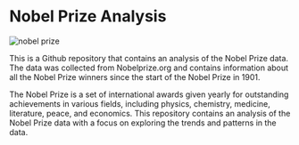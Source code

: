 # Nobel Prize Analysis

![nobel prize](https://user-images.githubusercontent.com/114120637/233767299-f1d50710-fb86-4272-b0d9-f098c58464d4.jpg)

This is a Github repository that contains an analysis of the Nobel Prize data. The data was collected from Nobelprize.org and contains information about all the Nobel Prize winners since the start of the Nobel Prize in 1901.

The Nobel Prize is a set of international awards given yearly for outstanding achievements in various fields, including physics, chemistry, medicine, literature, peace, and economics. This repository contains an analysis of the Nobel Prize data with a focus on exploring the trends and patterns in the data.
